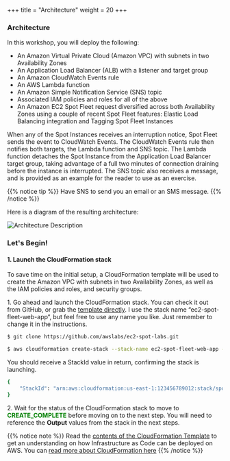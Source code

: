 +++
title = "Architecture"
weight = 20
+++

### Architecture

In this workshop, you will deploy the following:

* An Amazon Virtual Private Cloud (Amazon VPC) with subnets in two Availability Zones
* An Application Load Balancer (ALB) with a listener and target group
* An Amazon CloudWatch Events rule
* An AWS Lambda function
* An Amazon Simple Notification Service (SNS) topic
* Associated IAM policies and roles for all of the above
* An Amazon EC2 Spot Fleet request diversified across both Availability Zones using a couple of recent Spot Fleet features: Elastic Load Balancing integration and Tagging Spot Fleet Instances

When any of the Spot Instances receives an interruption notice, Spot Fleet sends the event to CloudWatch Events. The CloudWatch Events rule then notifies both targets, the Lambda function and SNS topic. The Lambda function detaches the Spot Instance from the Application Load Balancer target group, taking advantage of a full two minutes of connection draining before the instance is interrupted. The SNS topic also receives a message, and is provided as an example for the reader to use as an exercise.

{{% notice tip %}}
Have SNS to send you an email or an SMS message.
{{% /notice %}}


Here is a diagram of the resulting architecture:

![Architecture Description](/images/ec2_spot_fleet_web_app/interruption_notices_arch_diagram.jpg)

### Let's Begin!  

#### 1\. Launch the CloudFormation stack

To save time on the initial setup, a CloudFormation template will be used to create the Amazon VPC with subnets in two Availability Zones, as well as the IAM policies and roles, and security groups.

1\.  Go ahead and launch the CloudFormation stack. You can check it out from GitHub, or grab the [template directly](https://github.com/awslabs/ec2-spot-labs/blob/master/workshops/ec2-spot-fleet-web-app/ec2-spot-fleet-web-app.yaml). I use the stack name “ec2-spot-fleet-web-app“, but feel free to use any name you like. Just remember to change it in the instructions.

```bash
$ git clone https://github.com/awslabs/ec2-spot-labs.git
```

```bash
$ aws cloudformation create-stack --stack-name ec2-spot-fleet-web-app --template-body file://ec2-spot-labs/workshops/ec2-spot-fleet-web-app/ec2-spot-fleet-web-app.yaml --capabilities CAPABILITY_IAM --region us-east-1
```

You should receive a StackId value in return, confirming the stack is launching.

```bash
{
	"StackId": "arn:aws:cloudformation:us-east-1:123456789012:stack/spot-fleet-web-app/083e7ad0-0ade-11e8-9e36-500c219ab02a"
}
```

2\. Wait for the status of the CloudFormation stack to move to <span style="color:green">**CREATE_COMPLETE**</span> before moving on to the next step. You will need to reference the **Output** values from the stack in the next steps.


{{% notice note %}}
Read the [contents of the CloudFormation Template](https://github.com/awslabs/ec2-spot-labs/blob/master/workshops/ec2-spot-fleet-web-app/ec2-spot-fleet-web-app.yaml) to get an understanding on how Infrastructure as Code can be deployed on AWS. You can [read more about CloudFormation here](https://aws.amazon.com/cloudformation/)
{{% /notice %}}